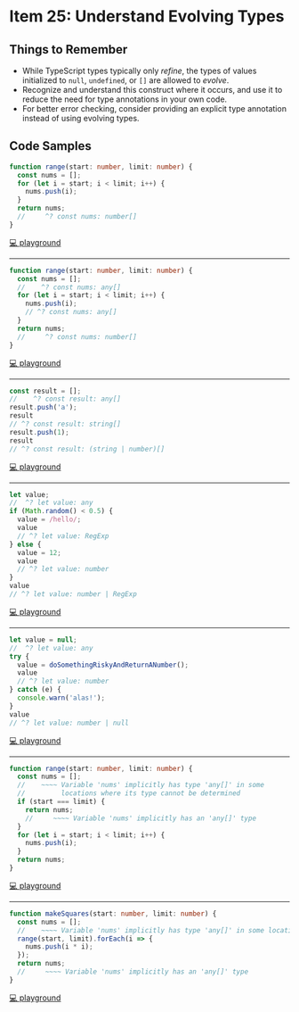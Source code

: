 # Item 25: Understand Evolving Types

## Things to Remember

- While TypeScript types typically only _refine_, the types of values initialized to `null`, `undefined`, or `[]` are allowed to _evolve_.
- Recognize and understand this construct where it occurs, and use it to reduce the need for type annotations in your own code.
- For better error checking, consider providing an explicit type annotation instead of using evolving types.


## Code Samples

```ts
function range(start: number, limit: number) {
  const nums = [];
  for (let i = start; i < limit; i++) {
    nums.push(i);
  }
  return nums;
  //     ^? const nums: number[]
}
```

[💻 playground](https://www.typescriptlang.org/play/?ts=5.4.5#code/GYVwdgxgLglg9mABAJwIZgOYFMAUBnKVZKALkTBAFsAjLZAGkQBsZKZTyrbkBKRAbwBQiRBAQFOlPIgC8iANoBdANzDEwOMkQ4mWKIhizEBIlGUHEAHmat25mAGoHfISJEUpAOgAOIPAAscGB5VEQBfNWQ9EGQkDzxQxAB6JLcRAD0AflFxfXiyD24lQQigA)

----

```ts
function range(start: number, limit: number) {
  const nums = [];
  //    ^? const nums: any[]
  for (let i = start; i < limit; i++) {
    nums.push(i);
    // ^? const nums: any[]
  }
  return nums;
  //     ^? const nums: number[]
}
```

[💻 playground](https://www.typescriptlang.org/play/?ts=5.4.5#code/GYVwdgxgLglg9mABAJwIZgOYFMAUBnKVZKALkTBAFsAjLZAGkQBsZKZTyrbkBKRAbwBQiRBAQFOlPIgC8iANoBdANzDEAenUiRAPQD8o8VEl4y6AJ5K1wOMkQ4mWYzFmICRKMsQuAPM1bsXjAA1MF8QtomAHQADiB4ABY4MDyqkZqI+oZgEhRSZmCWimoAvmrITiDISHl4aRpakVliOca1ZHncVmVAA)

----

```ts
const result = [];
//    ^? const result: any[]
result.push('a');
result
// ^? const result: string[]
result.push(1);
result
// ^? const result: (string | number)[]
```

[💻 playground](https://www.typescriptlang.org/play/?ts=5.4.5#code/MYewdgzgLgBATgUwgVwDawLwwNoF0DcAUAPTEzkwB6A-DKJLIiugFwwCGYAnnoU2lAB0AB2QQAFgAoA5O2kBKIv3QkyNOuGjwkAttDgBLMAHNeyoaImSAjIr46VpKrXpbzbSfqPGYAHxhgyAC2AEYIcPK8QA)

----

```ts
let value;
//  ^? let value: any
if (Math.random() < 0.5) {
  value = /hello/;
  value
  // ^? let value: RegExp
} else {
  value = 12;
  value
  // ^? let value: number
}
value
// ^? let value: number | RegExp
```

[💻 playground](https://www.typescriptlang.org/play/?ts=5.4.5#code/DYUwLgBAbghsCuIDcAoA9GiEB6B+CoksCIAXBDAHYCeKAlgGYQAUAsjGABYB0ATlQBMA9gFtmASggAeCAAZuAVkkBvFFmKIIAXghpOIYMCFpU6uIjW7MeAuGjmyEAEogA5gFEAHgAcUAXwgDAGcQCFUzEm0IAEYAJlN7EksMHHxCRMRySngRACMQXn8UDRB0azS7Eqyc-N4IAB9nNy9fIA)

----

```ts
let value = null;
//  ^? let value: any
try {
  value = doSomethingRiskyAndReturnANumber();
  value
  // ^? let value: number
} catch (e) {
  console.warn('alas!');
}
value
// ^? let value: number | null
```

[💻 playground](https://www.typescriptlang.org/play/?ts=5.4.5#code/CYUwxgNghgTiAEAzArgOzAFwJYHtX2BwGUcBbEDACy1QHMAlLAZwGsBPAQVWHouRlQcAcslIAjEDAAUASgBc8VKIkwA3ACgIFeADcoEZAgC8i5BAgaA9JfjwAegH54WjLv2GFUVG3UYYbeABvdVs9A2MCYjIKajpGVk5uXgx+QRFxSVkNUPcQEPhreycXN3CFJQyYdQBfeDAoDDBKeCkQGSD8sDwmHC0AOgB3WFQpAHJ9KCYAQlGZDWr1MMN1QsdnbSWQcuVJeAAfU3N1IA)

----

```ts
function range(start: number, limit: number) {
  const nums = [];
  //    ~~~~ Variable 'nums' implicitly has type 'any[]' in some
  //         locations where its type cannot be determined
  if (start === limit) {
    return nums;
    //     ~~~~ Variable 'nums' implicitly has an 'any[]' type
  }
  for (let i = start; i < limit; i++) {
    nums.push(i);
  }
  return nums;
}
```

[💻 playground](https://www.typescriptlang.org/play/?ts=5.4.5#code/GYVwdgxgLglg9mABAJwIZgOYFMAUBnKVZKALkTBAFsAjLZAGkQBsZKZTyrbkBKRAbwBQiRBAQFOlPIgC8iANoBdANzDEAenUiRAPz07EANSIxU1JlkQByClKuJWABxYR2TAJ6IAFqmlR3jpZW6O5K9jBIeHCUWGqa2gkiTHAQqLDiiADuXnSW7H4BlqlgYHBQiLSIACZYUHRsYFhVajDAiPiExLIycixsUHxCCci1IMhItniqCfEJ+gbGyKbmQZPhlM4wrlAe3r6I6NYhYYj+gWoAvmrAcMjtFuUwsogERFDKDogAPMys7B8wADUgMGahEkwAdI4QHgvDgYDxpogriIRlAxhMqFNBFcgA)

----

```ts
function makeSquares(start: number, limit: number) {
  const nums = [];
  //    ~~~~ Variable 'nums' implicitly has type 'any[]' in some locations
  range(start, limit).forEach(i => {
    nums.push(i * i);
  });
  return nums;
  //     ~~~~ Variable 'nums' implicitly has an 'any[]' type
}
```

[💻 playground](https://www.typescriptlang.org/play/?ts=5.4.5#code/GYVwdgxgLglg9mABAJwIZgOYFMAUBnKVZKALkTBAFsAjLZAGkQBsZKZTyrbkBKRAbwBQiRBAQFOlPIgC8iANoBdANzDEAenUiRAPQD8o8VEl4y6AJ5K1wOMkQ4mWYzFmICRKMsQuAPM1bsXjAA1MF8QtomAHQADiB4ABY4MDyqkZqI+oZgEhRSZmCWimoAvmrITiDISHl4aRpakVliOca1ZHncVmWgkLAIiJSoANZYAMoAjiBEWHj4hMQdXHSMLGwcnXThai25VNJySvUZ2gB+56eIAGpEMKjUjogA5LVP3pQxLBDsTOaICahpFBzDEsM8LEo3jAkHg4JQwUw4BBUP0cuV0Nh5h5VgEoDwojZkABRVAQJIuGQAPgEahEtVi8XJiAAVN5UqV2SIKlAqjV9sdGmcLtdbvdHi99lCPl8fn8AdJ0ODCpDEMDQYIykA)
